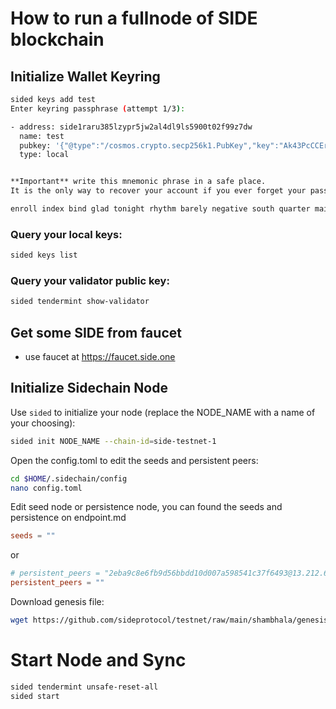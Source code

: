 # How to run a fullnode of SIDE blockchain

## Initialize Wallet Keyring

```sh
sided keys add test
Enter keyring passphrase (attempt 1/3):

- address: side1raru385lzypr5jw2al4dl9ls5900t02f99z7dw
  name: test
  pubkey: '{"@type":"/cosmos.crypto.secp256k1.PubKey","key":"Ak43PcCCEr8J0ljTUN+xs0nJiLlwrqHVsii8uRNzX7M5"}'
  type: local


**Important** write this mnemonic phrase in a safe place.
It is the only way to recover your account if you ever forget your password.

enroll index bind glad tonight rhythm barely negative south quarter main length venue funny dance short loud foil electric thumb anger similar like nice
```

### Query your local keys:
```sh
sided keys list
```

### Query your validator public key:
```sh
sided tendermint show-validator
```

## Get some SIDE from faucet

 - use faucet at https://faucet.side.one

## Initialize Sidechain Node

Use `sided` to initialize your node (replace the NODE_NAME with a name of your choosing):

```sh
sided init NODE_NAME --chain-id=side-testnet-1
```

Open the config.toml to edit the seeds and persistent peers:

```sh
cd $HOME/.sidechain/config
nano config.toml
```

Edit seed node or persistence node, you can found the seeds and persistence on endpoint.md

```toml
seeds = ""
```

or 
```toml
# persistent_peers = "2eba9c8e6fb9d56bbdd10d007a598541c37f6493@13.212.61.41:26656"
persistent_peers = ""

```

Download genesis file:

```sh
wget https://github.com/sideprotocol/testnet/raw/main/shambhala/genesis.json -O $HOME/.sidechain/config/genesis.json
```

# Start Node and Sync
```sh
sided tendermint unsafe-reset-all 
sided start
```